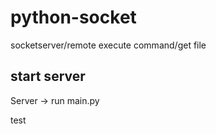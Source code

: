 # python-socket
socketserver/remote execute command/get file

## start server
Server -> run main.py

test
